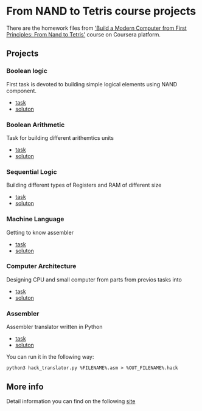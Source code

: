 # From NAND to Tetris course projects

There are the homework files from ['Build a Modern Computer from First Principles: From Nand to Tetris'](https://www.coursera.org/learn/build-a-computer) course on Coursera platform.

## Projects

### Boolean logic
First task is devoted to building simple logical elements using NAND component.
* [task](https://www.nand2tetris.org/project01)
* [soluton](https://github.com/0rps/from_nand_to_tetris/tree/main/01)

### Boolean Arithmetic
Task for building different arithemtics units
* [task](https://www.nand2tetris.org/project02)
* [soluton](https://github.com/0rps/from_nand_to_tetris/tree/main/02)

### Sequential Logic
Building different types of Registers and RAM of different size
* [task](https://www.nand2tetris.org/project03)
* [soluton](https://github.com/0rps/from_nand_to_tetris/tree/main/03)

### Machine Language
Getting to know assembler
* [task](https://www.nand2tetris.org/project04)
* [soluton](https://github.com/0rps/from_nand_to_tetris/tree/main/04)

### Computer Architecture
Designing CPU and small computer from parts from previos tasks into 
* [task](https://www.nand2tetris.org/project05)
* [soluton](https://github.com/0rps/from_nand_to_tetris/tree/main/05)

### Assembler
Assembler translator written in Python
* [task](https://www.nand2tetris.org/project06)
* [soluton](https://github.com/0rps/from_nand_to_tetris/tree/main/06)

You can run it in the following way:
```
python3 hack_translator.py %FILENAME%.asm > %OUT_FILENAME%.hack
```


## More info
Detail information you can find on the following [site](https://www.nand2tetris.org/)


